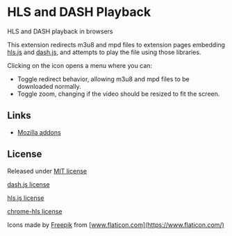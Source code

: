 # HLS and DASH Playback

HLS and DASH playback in browsers

This extension redirects m3u8 and mpd files to extension pages embedding [hls.js][] and [dash.js][], and attempts to play the file using those libraries.

Clicking on the icon opens a menu where you can:

  * Toggle redirect behavior, allowing m3u8 and mpd files to be downloaded normally.
  * Toggle zoom, changing if the video should be resized to fit the screen.

[hls.js]: https://github.com/video-dev/hls.js
[dash.js]: https://github.com/Dash-Industry-Forum/dash.js

## Links

  * [Mozilla addons](https://addons.mozilla.org/en-US/firefox/addon/hls-and-dash-playback/)
<!-- [chrome webstore][]/
[chrome webstore]:-->


## License

Released under [MIT license](LICENSE)

[dash.js license](dashjs_license.md)

[hls.js license](hlsjs_license)

[chrome-hls license](chrome_hls_license)

Icons made by [Freepik](https://www.flaticon.com/authors/freepik) from [www.flaticon.com](https://www.flaticon.com/)